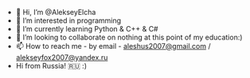 - 👋 Hi, I’m @AlekseyElcha
- 👀 I’m interested in programming
- 🌱 I’m currently learning Python & C++ & C#
- 💞️ I’m looking to collaborate on nothing at this point of my education:)
- 📫 How to reach me - by email - aleshus2007@gmail.com / alekseyfox2007@yandex.ru
- Hi from Russia! 🇷🇺 :)
<!---
AlekseyElcha/AlekseyElcha is a ✨ special ✨ repository because its `README.md` (this file) appears on your GitHub profile.
You can click the Preview link to take a look at your changes.
--->
